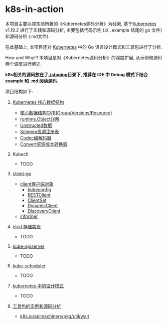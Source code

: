 # k8s-in-action

本项目主要以郑东旭所著的《Kubernetes源码分析》为线索,
 基于[Kubernetes](https://github.com/kubernetes/kubernetes)  v1.19.2 
 进行了实践和源码分析, 主要包括代码示例 (以 _example 结尾的 go 文件) 和源码分析 (.md文件).
 
 在此基础上, 本项目还对 [Kubernetes](https://github.com/kubernetes/kubernetes)
 中的 Go 语言设计模式和工具包进行了分析.
 
 How and Why!!! 本项目是对《Kubernetes源码分析》的深度扩展, 从示例和源码两个调度进行阐述.

**k8s相关的源码放在了[./staging](./staging)目录下, 推荐在 IDE 中 Debug 模式下结合 example 和 .md 阅读源码.**

项目结构如下:

1. [Kubernetes 核心数据结构](./core-data-structure)
    - [核心数据结构GVR(Group/Versions/Resource)](./core-data-structure/gvr)
    - [runtime.Object详解](./core-data-structure/runtime-object)
    - [Unstructed数据](./core-data-structure/unstructed-data)
    - [Scheme资源注册表](./core-data-structure/scheme)
    - [Codec编解码器](./core-data-structure/codec)
    - [Convert资源版本转换器](./core-data-structure/convertion)

2. Kubectl
    - TODO

3. [client-go](./client-go)
    - [client客户端对象](./client-go/client)
        - [kubeconfig](./client-go/client/kubeconfig)
        - [RESTClient](./client-go/client/restclient)
        - [ClientSet](./client-go/client/clientset)
        - [DynamicClient](./client-go/client/discoveryclient)
        - [DiscoveryClient](./client-go/client/discoveryclient)
    - [informer](./client-go/informer)
    
4. [etcd 存储实现](./etcd)
    - TODO
    
5. [kube-apiserver](./apiserver)
    - TODO
    
6. [kube-scheduler](./scheduler)
    - TODO
    
7. [kubernetes 中的设计模式](./design-pattern)
    - TODO
    
8. [工具包的实例和源码分析](./util)
    -  [k8s.io/apimachinery/pkg/util/wait](./util/wait)
